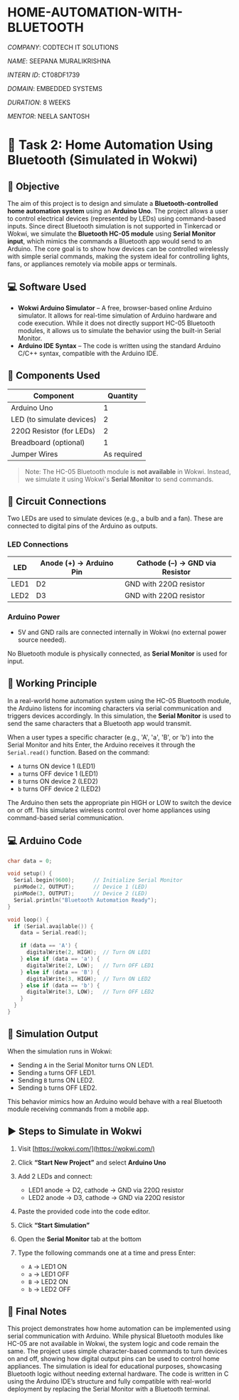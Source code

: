 # HOME-AUTOMATION-WITH-BLUETOOTH

*COMPANY*: CODTECH IT SOLUTIONS

*NAME*: SEEPANA MURALIKRISHNA

*INTERN ID*: CT08DF1739

*DOMAIN*: EMBEDDED SYSTEMS

*DURATION*: 8 WEEKS

*MENTOR*: NEELA SANTOSH

# 📱 Task 2: Home Automation Using Bluetooth (Simulated in Wokwi)

## 📘 Objective

The aim of this project is to design and simulate a **Bluetooth-controlled home automation system** using an **Arduino Uno**. The project allows a user to control electrical devices (represented by LEDs) using command-based inputs. Since direct Bluetooth simulation is not supported in Tinkercad or Wokwi, we simulate the **Bluetooth HC-05 module** using **Serial Monitor input**, which mimics the commands a Bluetooth app would send to an Arduino. The core goal is to show how devices can be controlled wirelessly with simple serial commands, making the system ideal for controlling lights, fans, or appliances remotely via mobile apps or terminals.


## 💻 Software Used

* **Wokwi Arduino Simulator** – A free, browser-based online Arduino simulator. It allows for real-time simulation of Arduino hardware and code execution. While it does not directly support HC-05 Bluetooth modules, it allows us to simulate the behavior using the built-in Serial Monitor.
* **Arduino IDE Syntax** – The code is written using the standard Arduino C/C++ syntax, compatible with the Arduino IDE.


## 🧰 Components Used

| Component                 | Quantity    |
| ------------------------- | ----------- |
| Arduino Uno               | 1           |
| LED (to simulate devices) | 2           |
| 220Ω Resistor (for LEDs)  | 2           |
| Breadboard (optional)     | 1           |
| Jumper Wires              | As required |

> Note: The HC-05 Bluetooth module is **not available** in Wokwi. Instead, we simulate it using Wokwi's **Serial Monitor** to send commands.


## 🔌 Circuit Connections

Two LEDs are used to simulate devices (e.g., a bulb and a fan). These are connected to digital pins of the Arduino as outputs.

### LED Connections

| LED  | Anode (+) → Arduino Pin | Cathode (–) → GND via Resistor |
| ---- | ----------------------- | ------------------------------ |
| LED1 | D2                      | GND with 220Ω resistor         |
| LED2 | D3                      | GND with 220Ω resistor         |

### Arduino Power

* 5V and GND rails are connected internally in Wokwi (no external power source needed).

No Bluetooth module is physically connected, as **Serial Monitor** is used for input.


## 🧠 Working Principle

In a real-world home automation system using the HC-05 Bluetooth module, the Arduino listens for incoming characters via serial communication and triggers devices accordingly. In this simulation, the **Serial Monitor** is used to send the same characters that a Bluetooth app would transmit.

When a user types a specific character (e.g., 'A', 'a', 'B', or 'b') into the Serial Monitor and hits Enter, the Arduino receives it through the `Serial.read()` function. Based on the command:

* `A` turns ON device 1 (LED1)
* `a` turns OFF device 1 (LED1)
* `B` turns ON device 2 (LED2)
* `b` turns OFF device 2 (LED2)

The Arduino then sets the appropriate pin HIGH or LOW to switch the device on or off. This simulates wireless control over home appliances using command-based serial communication.


## 💻 Arduino Code

```c
char data = 0;

void setup() {
  Serial.begin(9600);      // Initialize Serial Monitor
  pinMode(2, OUTPUT);      // Device 1 (LED)
  pinMode(3, OUTPUT);      // Device 2 (LED)
  Serial.println("Bluetooth Automation Ready");
}

void loop() {
  if (Serial.available()) {
    data = Serial.read();

    if (data == 'A') {
      digitalWrite(2, HIGH);  // Turn ON LED1
    } else if (data == 'a') {
      digitalWrite(2, LOW);   // Turn OFF LED1
    } else if (data == 'B') {
      digitalWrite(3, HIGH);  // Turn ON LED2
    } else if (data == 'b') {
      digitalWrite(3, LOW);   // Turn OFF LED2
    }
  }
}
```


## 🧪 Simulation Output

When the simulation runs in Wokwi:

* Sending `A` in the Serial Monitor turns ON LED1.
* Sending `a` turns OFF LED1.
* Sending `B` turns ON LED2.
* Sending `b` turns OFF LED2.

This behavior mimics how an Arduino would behave with a real Bluetooth module receiving commands from a mobile app.


## ▶️ Steps to Simulate in Wokwi

1. Visit [https://wokwi.com/](https://wokwi.com/)
2. Click **“Start New Project”** and select **Arduino Uno**
3. Add 2 LEDs and connect:

   * LED1 anode → D2, cathode → GND via 220Ω resistor
   * LED2 anode → D3, cathode → GND via 220Ω resistor
4. Paste the provided code into the code editor.
5. Click **“Start Simulation”**
6. Open the **Serial Monitor** tab at the bottom
7. Type the following commands one at a time and press Enter:

   * `A` → LED1 ON
   * `a` → LED1 OFF
   * `B` → LED2 ON
   * `b` → LED2 OFF


## 🎯 Final Notes

This project demonstrates how home automation can be implemented using serial communication with Arduino. While physical Bluetooth modules like HC-05 are not available in Wokwi, the system logic and code remain the same. The project uses simple character-based commands to turn devices on and off, showing how digital output pins can be used to control home appliances. The simulation is ideal for educational purposes, showcasing Bluetooth logic without needing external hardware. The code is written in C using the Arduino IDE’s structure and fully compatible with real-world deployment by replacing the Serial Monitor with a Bluetooth terminal.
